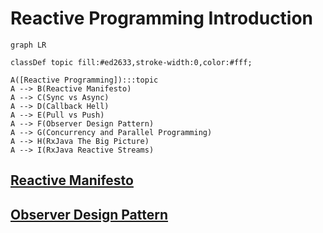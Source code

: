 # Reactive Programming Introduction

```mermaid
graph LR

classDef topic fill:#ed2633,stroke-width:0,color:#fff;

A([Reactive Programming]):::topic
A --> B(Reactive Manifesto)
A --> C(Sync vs Async)
A --> D(Callback Hell)
A --> E(Pull vs Push)
A --> F(Observer Design Pattern)
A --> G(Concurrency and Parallel Programming)
A --> H(RxJava The Big Picture)
A --> I(RxJava Reactive Streams)
```

## [Reactive Manifesto](ReactiveManifesto.md)

## [Observer Design Pattern](ObserverPattern.md)
